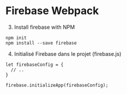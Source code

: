 # Firebase Webpack
3. Install firebase with NPM
```
npm init
npm install --save firebase
```

4. Initialisé Firebase dans le projet (firebase.js)
```
let firebaseConfig = {
  // ..
}

firebase.initializeApp(firebaseConfig);
```